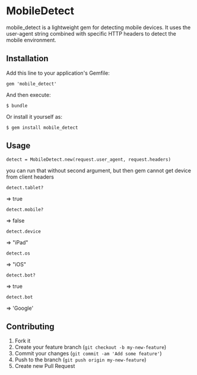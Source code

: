 # MobileDetect

mobile_detect is a lightweight gem for detecting mobile devices. It uses the user-agent string combined with specific HTTP headers to detect the mobile environment.

## Installation

Add this line to your application's Gemfile:

    gem 'mobile_detect'

And then execute:

    $ bundle

Or install it yourself as:

    $ gem install mobile_detect

## Usage

    detect = MobileDetect.new(request.user_agent, request.headers)
you can run that without second argument, but then gem cannot get device from client headers

    detect.tablet?
    
=> true

    detect.mobile?
    
=> false

    detect.device
    
=> "iPad"

    detect.os

=> "iOS"

    detect.bot?

=> true

    detect.bot

=> 'Google'

## Contributing

1. Fork it
2. Create your feature branch (`git checkout -b my-new-feature`)
3. Commit your changes (`git commit -am 'Add some feature'`)
4. Push to the branch (`git push origin my-new-feature`)
5. Create new Pull Request
